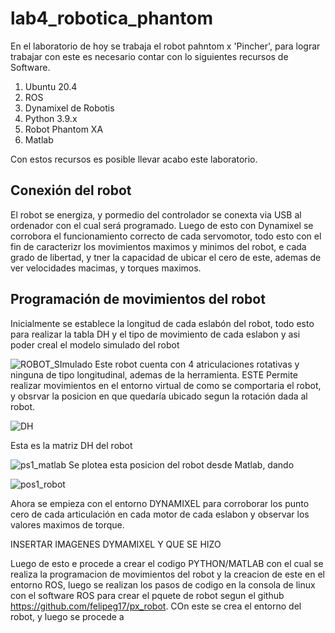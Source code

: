 # lab4_robotica_phantom

En el laboratorio de hoy se trabaja el robot pahntom x 'Pincher', para lograr trabajar con este es necesario contar con lo siguientes recursos de Software.

1. Ubuntu 20.4
2. ROS
3. Dynamixel de Robotis
4. Python 3.9.x
5. Robot Phantom XA
6. Matlab

Con estos recursos es posible llevar acabo este laboratorio.

## Conexión del robot 

El robot se energiza, y pormedio del controlador se conexta via USB al ordenador con el cual será programado.
Luego de esto con Dynamixel se corrobora el funcionamiento correcto de cada servomotor, todo esto con el fin de caracterizr los movimientos maximos y minimos del robot, e cada grado de libertad, y tner la capacidad de ubicar el cero de este, ademas de ver velocidades macimas, y torques maximos.

## Programación de movimientos del robot
 Inicialmente se establece la longitud de cada eslabón del robot, todo esto para realizar la tabla DH y el tipo de movimiento de cada eslabon y asi poder creal el modelo simulado del robot

![ROBOT_SImulado](https://github.com/JuanPabloOrt/lab4_robotica_phantom/assets/144562439/3c7c519e-4470-4170-85cc-fd47d45e9990)
Este robot cuenta con 4 atriculaciones rotativas y ninguna de tipo longitudinal, ademas de la herramienta.
ESTE Permite realizar movimientos en el entorno virtual de como se comportaria el robot, y obsrvar la posicion en que quedaría ubicado segun la rotación dada al robot.

![DH](https://github.com/JuanPabloOrt/lab4_robotica_phantom/assets/144562439/07d9b675-9a88-4055-94bf-4df021bbdffe)

Esta es la matriz DH del robot

![ps1_matlab](https://github.com/JuanPabloOrt/lab4_robotica_phantom/assets/144562439/137fdb85-a347-4321-9b49-fa5a96db3841)
Se plotea esta posicion del robot desde Matlab, dando

![pos1_robot](https://github.com/JuanPabloOrt/lab4_robotica_phantom/assets/144562439/4c87f4ad-4a09-42ef-a5e9-57ffc0614028)


Ahora se empieza con el entorno DYNAMIXEL para corroborar  los punto cero de cada articulación en cada motor de cada eslabon y observar los valores maximos de torque.


INSERTAR IMAGENES DYMAMIXEL Y QUE SE HIZO


Luego de esto e procede a crear el codigo PYTHON/MATLAB con el cual se realiza la programacion de movimientos del robot y la creacion de este en el entorno ROS, luego se realizan los pasos de codigo en la consola de linux con el software ROS para crear el pquete de robot segun el github  https://github.com/felipeg17/px_robot. COn este se crea el entorno del robot, y luego se procede a 
